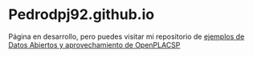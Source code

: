 # Pedrodpj92.github.io

Página en desarrollo, pero puedes visitar mi repositorio de [ejemplos de Datos Abiertos y aprovechamiento de OpenPLACSP](https://pedrodpj92.github.io/DatosAbiertos_OpenPLACSP)
